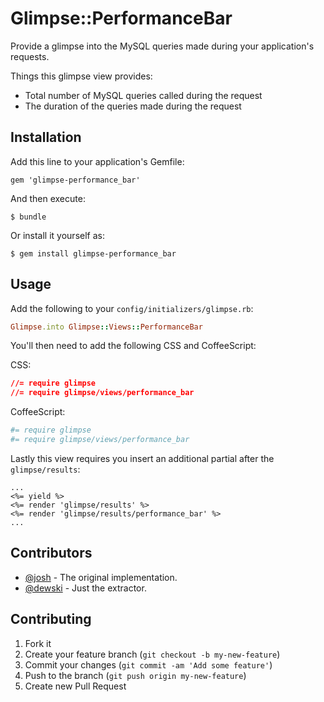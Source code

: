 # Glimpse::PerformanceBar

Provide a glimpse into the MySQL queries made during your application's requests.

Things this glimpse view provides:

- Total number of MySQL queries called during the request
- The duration of the queries made during the request

## Installation

Add this line to your application's Gemfile:

    gem 'glimpse-performance_bar'

And then execute:

    $ bundle

Or install it yourself as:

    $ gem install glimpse-performance_bar

## Usage

Add the following to your `config/initializers/glimpse.rb`: 

```ruby
Glimpse.into Glimpse::Views::PerformanceBar
```

You'll then need to add the following CSS and CoffeeScript:

CSS:

```css
//= require glimpse
//= require glimpse/views/performance_bar
```

CoffeeScript:

```coffeescript
#= require glimpse
#= require glimpse/views/performance_bar
```

Lastly this view requires you insert an additional partial after the `glimpse/results`:

```erb
...
<%= yield %>
<%= render 'glimpse/results' %>
<%= render 'glimpse/results/performance_bar' %>
...
```

## Contributors

- [@josh](https://github.com/josh) - The original implementation.
- [@dewski](https://github.com/dewski) - Just the extractor.

## Contributing

1. Fork it
2. Create your feature branch (`git checkout -b my-new-feature`)
3. Commit your changes (`git commit -am 'Add some feature'`)
4. Push to the branch (`git push origin my-new-feature`)
5. Create new Pull Request
